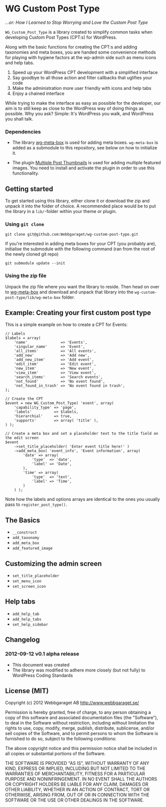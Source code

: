 # WG Custom Post Type
_…or: How I Learned to Stop Worrying and Love the Custom Post Type_

`WG_Custom_Post_Type` is a library created to simplify common tasks when developing Custom Post Types (CPT:s) for WordPress.

Along with the basic functions for creating the CPT:s and adding taxonomies and meta boxes, you are
handed some convenience methods for playing with hygiene factors at the wp-admin side such as menu icons and help tabs.


1. Speed up your WordPress CPT development with a simplified interface
1. Say goodbye to all those action and filter callbacks that uglifies your code
1. Make the administration more user friendly with icons and help tabs
1. Enjoy a chained interface

While trying to make the interface as easy as possible for the developer, our aim is to still keep as close to the WordPress
way of doing things as possible. Why you ask? Simple: It's WordPress you walk, and WordPress you shall talk.

### Dependencies

* The library [wg-meta-box](http://github.com/webbgaraget/wg-meta-box "wg-meta-box @ Github") is used for adding meta boxes. `wg-meta-box`
is added as a submodule to this repository, see below on how to initialize it.

* The plugin [Multiple Post Thumbnails](http://wordpress.org/extend/plugins/multiple-post-thumbnails/) is used for adding multiple featured images. You
need to install and activate the plugin in order to use this functionality.


## Getting started

To get started using this library, either clone it or download the zip and unpack it into the folder of choice.
A recommended place would be to put the library in a `lib/`-folder within your theme or plugin.

### Using `git clone`

	git clone git@github.com:Webbgaraget/wg-custom-post-type.git

If you're interested in adding meta boxes for your CPT (you probably are), initialise the submodule with the following command (ran from the root of the newly cloned git repo)

	git submodule update --init

### Using the zip file

Unpack the zip file where you want the library to reside. Then head on over to [wg-meta-box](http://github.com/webbgaraget/wg-meta-box "wg-meta-box @ Github") and download
and unpack that library into the `wg-custom-post-type/lib/wg-meta-box` folder.

## Example: Creating your first custom post type

This is a simple example on how to create a CPT for Events:

	// Labels
	$labels = array(
		'name'               => 'Events',
		'singular_name'      => 'Event',
		'all_items'          => 'All events',
		'add_new'            => 'Add new',
		'add_new_item'       => 'Add event',
		'edit_item'          => 'Edit event',
		'new_item'           => 'New event',
		'view_item'          => 'View event',
		'search_items'       => 'Search events',
		'not_found'          => 'No event found',
		'not_found_in_trash' => 'No event found in trash',
	);

	// Create the CPT
	$event = new WG_Custom_Post_Type( 'event', array(
	    'capability_type' => 'page',
		'labels'          => $labels,
		'hierarchial'     => true,
		'supports'        => array( 'title' ),
	) );
	
	// Create a meta box and set a placeholder text to the title field on the edit screen
	$event
		->set_title_placeholder( 'Enter event title here!' )
		->add_meta_box( 'event_info', 'Event information', array(
			'date' => array(
		        'type'  => 'date',
		        'label' => 'Date',
		    ),
		    'time' => array(
		        'type'  => 'text',
		        'label' => 'Time',
		    )
		) );
	
Note how the labels and options arrays are identical to the ones you usually pass to `register_post_type()`.

## The Basics

* `__construct`
* `add_taxonomy`
* `add_meta_box`
* `add_featured_image`

## Customizing the admin screen

* `set_title_placeholder`
* `set_menu_icon`
* `set_screen_icon`

## Help tabs
* `add_help_tab`
* `add_help_tabs`
* `set_help_sidebar`

## Changelog

### 2012-09-12 v0.1 alpha release
* This document was created
* The library was modified to adhere more closely (but not fully) to WordPress Coding Standards

## License (MIT)

Copyright (c) 2012 Webbgaraget AB http://www.webbgaraget.se/

Permission is hereby granted, free of charge, to any person obtaining
a copy of this software and associated documentation files (the "Software"),
to deal in the Software without restriction, including without limitation the
rights to use, copy, modify, merge, publish, distribute, sublicense, and/or
sell copies of the Software, and to permit persons to whom the Software is
furnished to do so, subject to the following conditions:

The above copyright notice and this permission notice shall be included in
all copies or substantial portions of the Software.

THE SOFTWARE IS PROVIDED "AS IS", WITHOUT WARRANTY OF ANY KIND, EXPRESS OR
IMPLIED, INCLUDING BUT NOT LIMITED TO THE WARRANTIES OF MERCHANTABILITY,
FITNESS FOR A PARTICULAR PURPOSE AND NONINFRINGEMENT. IN NO EVENT SHALL THE
AUTHORS OR COPYRIGHT HOLDERS BE LIABLE FOR ANY CLAIM, DAMAGES OR OTHER
LIABILITY, WHETHER IN AN ACTION OF CONTRACT, TORT OR OTHERWISE, ARISING
FROM, OUT OF OR IN CONNECTION WITH THE SOFTWARE OR THE USE OR OTHER
DEALINGS IN THE SOFTWARE.